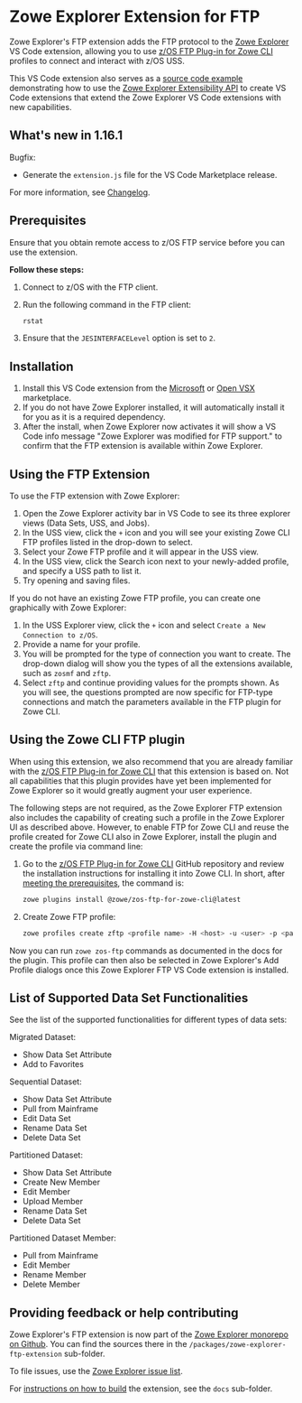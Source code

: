 # Zowe Explorer Extension for FTP

Zowe Explorer's FTP extension adds the FTP protocol to the [Zowe Explorer](https://github.com/zowe/vscode-extension-for-zowe) VS Code extension, allowing you to use [z/OS FTP Plug-in for Zowe CLI](https://github.com/zowe/zowe-cli-ftp-plugin) profiles to connect and interact with z/OS USS.

This VS Code extension also serves as a [source code example](https://github.com/zowe/vscode-extension-for-zowe/tree/master/packages/zowe-explorer-ftp-extension) demonstrating how to use the [Zowe Explorer Extensibility API](https://github.com/zowe/vscode-extension-for-zowe/tree/master/packages/zowe-explorer-api) to create VS Code extensions that extend the Zowe Explorer VS Code extensions with new capabilities.

## What's new in 1.16.1

Bugfix:

- Generate the `extension.js` file for the VS Code Marketplace release.

For more information, see [Changelog](https://github.com/zowe/vscode-extension-for-zowe/blob/master/packages/zowe-explorer-ftp-extension/CHANGELOG.md).

## Prerequisites

Ensure that you obtain remote access to z/OS FTP service before you can use the extension.

**Follow these steps:**

1. Connect to z/OS with the FTP client.
1. Run the following command in the FTP client:

   ```bash
   rstat
   ```

1. Ensure that the `JESINTERFACELevel` option is set to `2`.

## Installation

1. Install this VS Code extension from the [Microsoft](https://marketplace.visualstudio.com/items?itemName=Zowe.zowe-explorer-ftp-extension) or [Open VSX](https://open-vsx.org/extension/Zowe/zowe-explorer-ftp-extension) marketplace.
2. If you do not have Zowe Explorer installed, it will automatically install it for you as it is a required dependency.
3. After the install, when Zowe Explorer now activates it will show a VS Code info message "Zowe Explorer was modified for FTP support." to confirm that the FTP extension is available within Zowe Explorer.

## Using the FTP Extension

To use the FTP extension with Zowe Explorer:

1. Open the Zowe Explorer activity bar in VS Code to see its three explorer views (Data Sets, USS, and Jobs).
2. In the USS view, click the `+` icon and you will see your existing Zowe CLI FTP profiles listed in the drop-down to select.
3. Select your Zowe FTP profile and it will appear in the USS view.
4. In the USS view, click the Search icon next to your newly-added profile, and specify a USS path to list it.
5. Try opening and saving files.

If you do not have an existing Zowe FTP profile, you can create one graphically with Zowe Explorer:

1. In the USS Explorer view, click the `+` icon and select `Create a New Connection to z/OS`.
2. Provide a name for your profile.
3. You will be prompted for the type of connection you want to create. The drop-down dialog will show you the types of all the extensions available, such as `zosmf` and `zftp`.
4. Select `zftp` and continue providing values for the prompts shown. As you will see, the questions prompted are now specific for FTP-type connections and match the parameters available in the FTP plugin for Zowe CLI.

## Using the Zowe CLI FTP plugin

When using this extension, we also recommend that you are already familiar with the [z/OS FTP Plug-in for Zowe CLI](https://github.com/zowe/zowe-cli-ftp-plugin) that this extension is based on. Not all capabilities that this plugin provides have yet been implemented for Zowe Explorer so it would greatly augment your user experience.

The following steps are not required, as the Zowe Explorer FTP extension also includes the capability of creating such a profile in the Zowe Explorer UI as described above. However, to enable FTP for Zowe CLI and reuse the profile created for Zowe CLI also in Zowe Explorer, install the plugin and create the profile via command line:

1. Go to the [z/OS FTP Plug-in for Zowe CLI](https://github.com/zowe/zowe-cli-ftp-plugin) GitHub repository and review the installation instructions for installing it into Zowe CLI. In short, after [meeting the prerequisites](https://github.com/zowe/zowe-cli-ftp-plugin#software-requirements), the command is:

   ```bash
   zowe plugins install @zowe/zos-ftp-for-zowe-cli@latest
   ```

2. Create Zowe FTP profile:

   ```bash
   zowe profiles create zftp <profile name> -H <host> -u <user> -p <password> -P <port>
   ```

Now you can run `zowe zos-ftp` commands as documented in the docs for the plugin. This profile can then also be selected in Zowe Explorer's Add Profile dialogs once this Zowe Explorer FTP VS Code extension is installed.

## List of Supported Data Set Functionalities

See the list of the supported functionalities for different types of data sets:

Migrated Dataset:

- Show Data Set Attribute
- Add to Favorites

Sequential Dataset:

- Show Data Set Attribute
- Pull from Mainframe
- Edit Data Set
- Rename Data Set
- Delete Data Set

Partitioned Dataset:

- Show Data Set Attribute
- Create New Member
- Edit Member
- Upload Member
- Rename Data Set
- Delete Data Set

Partitioned Dataset Member:

- Pull from Mainframe
- Edit Member
- Rename Member
- Delete Member

## Providing feedback or help contributing

Zowe Explorer's FTP extension is now part of the [Zowe Explorer monorepo on Github](https://github.com/zowe/vscode-extension-for-zowe). You can find the sources there in the `/packages/zowe-explorer-ftp-extension` sub-folder.

To file issues, use the [Zowe Explorer issue list](https://github.com/zowe/vscode-extension-for-zowe/issues).

For [instructions on how to build](https://github.com/zowe/vscode-extension-for-zowe/tree/master/packages/zowe-explorer-ftp-extension/docs/README.md) the extension, see the `docs` sub-folder.

